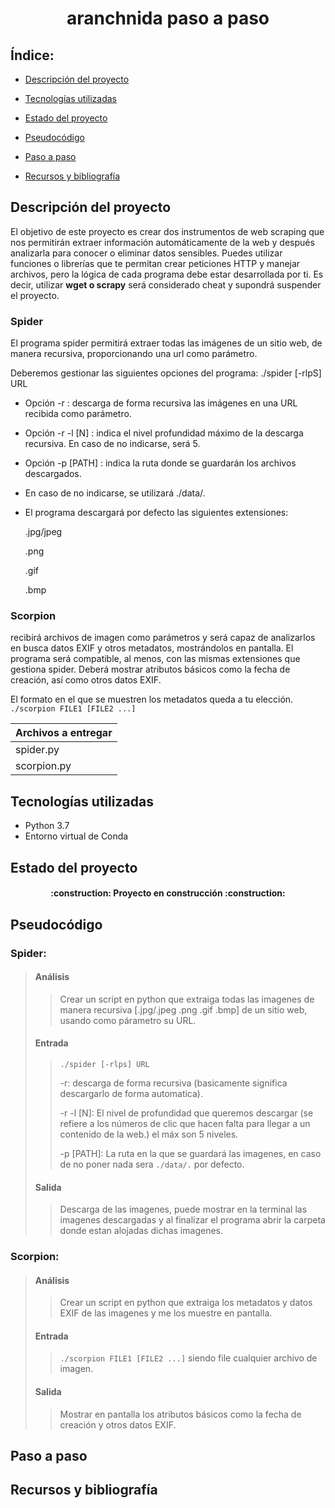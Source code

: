 <h1 align="center"> aranchnida paso a paso </h1>

## Índice:
* [Descripción del proyecto](#descripción-del-proyecto)

* [Tecnologías utilizadas](#tecnologías-utilizadas)

* [Estado del proyecto](#Estado-del-proyecto)

* [Pseudocódigo](#Pseudocódigo)

* [Paso a paso](#paso-a-paso)

* [Recursos y bibliografía](#recursos-y-bibliografía)

## Descripción del proyecto
El objetivo de este proyecto es crear dos instrumentos de web scraping que nos permitirán extraer información automáticamente de la web y después analizarla para conocer o eliminar datos sensibles.
 Puedes utilizar funciones o librerías que te permitan crear peticiones HTTP y manejar archivos, pero la lógica de
cada programa debe estar desarrollada por ti. Es decir, utilizar **wget o scrapy** será
considerado cheat y supondrá suspender el proyecto.
### Spider
El programa spider permitirá extraer todas las imágenes de un sitio web, de manera
recursiva, proporcionando una url como parámetro.

Deberemos gestionar las siguientes opciones del programa: ./spider [-rlpS] URL

* Opción -r : descarga de forma recursiva las imágenes en una URL recibida como
parámetro.

* Opción -r -l [N] : indica el nivel profundidad máximo de la descarga recursiva.
En caso de no indicarse, será 5.

* Opción -p [PATH] : indica la ruta donde se guardarán los archivos descargados.

* En caso de no indicarse, se utilizará ./data/.

* El programa descargará por defecto las siguientes extensiones:
 
  .jpg/jpeg
 
  .png
 
  .gif
 
  .bmp

### Scorpion
recibirá archivos de imagen como parámetros y será
capaz de analizarlos en busca datos EXIF y otros metadatos, mostrándolos en pantalla.
El programa será compatible, al menos, con las mismas extensiones que gestiona spider.
Deberá mostrar atributos básicos como la fecha de creación, así como otros datos EXIF.

El formato en el que se muestren los metadatos queda a tu elección.
`./scorpion FILE1 [FILE2 ...]`

| Archivos a entregar |
|---------------------|
| spider.py |
| scorpion.py |

## Tecnologías utilizadas
* Python 3.7
* Entorno virtual de Conda

## Estado del proyecto
<h4 align="center">
:construction: Proyecto en construcción :construction:
</h4>

## Pseudocódigo
### Spider:

> #### Análisis
>> Crear un script en python que extraiga todas las imagenes de manera recursiva [.jpg/.jpeg .png .gif .bmp] de un sitio web, usando como párametro su URL. 
> #### Entrada
>> `./spider [-rlps] URL` 
>> 
>> -r: descarga de forma recursiva (basicamente significa descargarlo de forma automatica).
>> 
>> -r -l [N]: El nivel de profundidad que queremos descargar (se refiere a los números de clic que hacen falta para llegar a un contenido de la web.) el máx son 5 niveles.
>> 
>> -p [PATH]: La ruta en la que se guardará las imagenes, en caso de no poner nada sera `./data/.` por defecto.
>> 
> #### Salida
>>  Descarga de las imagenes, puede mostrar en la terminal las imagenes descargadas y al finalizar el programa abrir la carpeta donde estan alojadas dichas imagenes.

### Scorpion:

> #### Análisis
>> Crear un script en python que extraiga los metadatos y datos EXIF de las imagenes y me los muestre en pantalla.
> #### Entrada
>> `./scorpion FILE1 [FILE2 ...]` siendo file cualquier archivo de imagen.
> #### Salida
>> Mostrar en pantalla los atributos básicos como la fecha de creación y otros datos EXIF.

## Paso a paso


## Recursos y bibliografía
